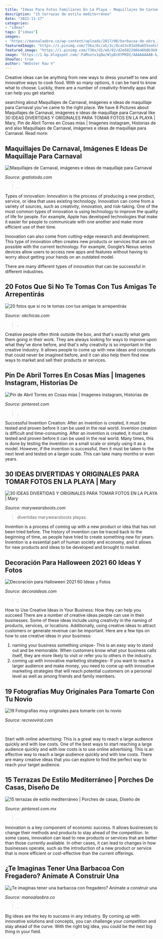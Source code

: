 ```yaml
---
title: "Ideas Para Fotos Familiares En La Playa - Maquillajes De Carnaval, Imágenes E Ideas De Maquillaje Para Carnaval"
description: "15 terrazas de estilo mediterráneo"
date: "2022-11-17"
categories:
- "ideas"
tags: ["ideas"]
images:
- "https://manoalaobra.co/wp-content/uploads/2017/08/barbacoa-de-obra_398598-1.jpg"
featuredImage: "https://i.pinimg.com/736x/6c/a5/3c/6ca53c03a50a655ea5c9f6fe4869ab95.jpg"
featured_image: "https://i.pinimg.com/736x/d2/e6/82/d2e682206b46b0b3b9f80bb63329a3c4.jpg"
image: "https://1.bp.blogspot.com/-FaMsotv1qOw/WlpDcKYPKDI/AAAAAAAAB-k/S4PQZIz6qW0OOGj5Yd5i40dLevgGQbzlgCLcBGAs/s1600/bikinis%2Bpara%2Bla%2Bplaya.jpg"
ShowToc: true
author: "Webster Rau V"
---
```



Creative ideas can be anything from new ways to dress yourself to new and innovative ways to cook food. With so many options, it can be hard to know what to choose. Luckily, there are a number of creativity-friendly apps that can help you get started.

	

		
searching about Maquillajes de Carnaval, imágenes e ideas de maquillaje para Carnaval you've came to the right place. We have 8 Pictures about Maquillajes de Carnaval, imágenes e ideas de maquillaje para Carnaval like 30 IDEAS DIVERTIDAS Y ORIGINALES PARA TOMAR FOTOS EN LA PLAYA | Mary, Pin de Abril Torres en Cosas mías | Imagenes instagram, Historias de and also Maquillajes de Carnaval, imágenes e ideas de maquillaje para Carnaval. Read more:
		
    
## Maquillajes De Carnaval, Imágenes E Ideas De Maquillaje Para Carnaval

<img loading=lazy src="https://www.gratistodo.com/wp-content/uploads/2017/02/Maquillajes-Carnaval-6.jpg" onerror="this.onerror=null;this.src='https://tse1.mm.bing.net/th?id=OIP.dwe47Wy5yzc-b4JWWz_87gHaE7&amp;pid=15.1';" alt="Maquillajes de Carnaval, imágenes e ideas de maquillaje para Carnaval">

_Source: gratistodo.com_

>. 

	

Types of innovation:
Innovation is the process of producing a new product, service, or idea that uses existing technology. Innovation can come from a variety of sources, such as creativity, innovation, and risk-taking. 
One of the most common types of innovation is using technology to improve the quality of life for people. For example, Apple has developed technologies that make it easier for people to communicate with one another and make more efficient use of their time. 

Innovation can also come from cutting-edge research and development. This type of innovation often creates new products or services that are not possible with the current technology. For example, Google’s Nexus series devices allow users to access new apps and features without having to worry about getting your hands on an outdated model. 

There are many different types of innovation that can be successful in different industries.

    
## 20 Fotos Que Si No Te Tomas Con Tus Amigas Te Arrepentirás

<img loading=lazy src="https://www.okchicas.com/wp-content/uploads/2016/05/Ideas-de-fotos-para-mejores-amigas-3.jpg" onerror="this.onerror=null;this.src='https://tse4.mm.bing.net/th?id=OIP.pGIO-KfQk_JsK2W8qmfMSwHaLH&amp;pid=15.1';" alt="20 fotos que si no te tomas con tus amigas te arrepentirás">

_Source: okchicas.com_

>. 

	

Creative people often think outside the box, and that's exactly what gets them going in their work. They are always looking for ways to improve upon what they've done before, and that's why creativity is so important in the creative industry. It allows people to come up with new ideas and concepts that could never be imagined before, and it can also help them find new ways to market and sell their products or services.

    
## Pin De Abril Torres En Cosas Mías | Imagenes Instagram, Historias De

<img loading=lazy src="https://i.pinimg.com/736x/d2/e6/82/d2e682206b46b0b3b9f80bb63329a3c4.jpg" onerror="this.onerror=null;this.src='https://tse4.mm.bing.net/th?id=OIP.J-PqrGguAEOttqi7Dd9HLgHaNK&amp;pid=15.1';" alt="Pin de Abril Torres en Cosas mías | Imagenes instagram, Historias de">

_Source: pinterest.com_

>. 

	

Successful Invention Creation: After an invention is created, it must be tested and proven before it can be used in the real world.
Invention creation is difficult and time-consuming. After an invention is created, it must be tested and proven before it can be used in the real world. Many times, this is done by testing the invention on a small scale or simply using it as a model. However, if the invention is successful, then it must be taken to the next level and tested on a larger scale. This can take many months or even years.

    
## 30 IDEAS DIVERTIDAS Y ORIGINALES PARA TOMAR FOTOS EN LA PLAYA | Mary

<img loading=lazy src="https://1.bp.blogspot.com/-FaMsotv1qOw/WlpDcKYPKDI/AAAAAAAAB-k/S4PQZIz6qW0OOGj5Yd5i40dLevgGQbzlgCLcBGAs/s1600/bikinis%2Bpara%2Bla%2Bplaya.jpg" onerror="this.onerror=null;this.src='https://tse4.mm.bing.net/th?id=OIP.PtgGOv2Bmh9uEIf-CT9V8gHaLM&amp;pid=15.1';" alt="30 IDEAS DIVERTIDAS Y ORIGINALES PARA TOMAR FOTOS EN LA PLAYA | Mary">

_Source: marywearsboots.com_

>divertidas marywearsboots playas. 

	

Invention is a process of coming up with a new product or idea that has not been tried before. The history of invention can be traced back to the beginning of time, as people have tried to create something new for years. Invention is a essential part of human society and economy, and it allows for new products and ideas to be developed and brought to market.

    
## Decoración Para Halloween 2021 60 Ideas Y Fotos

<img loading=lazy src="https://decoraideas.com/wp-content/uploads/2017/07/43.jpg" onerror="this.onerror=null;this.src='https://tse3.mm.bing.net/th?id=OIP.CbpGO10KoBsmsDKmvpbUZAHaKL&amp;pid=15.1';" alt="Decoración para Halloween 2021 60 Ideas y Fotos">

_Source: decoraideas.com_

>. 

	

How to Use Creative Ideas in Your Business: How they can help you succeed
There are a number of creative ideas people can use in their businesses. Some of these ideas include using creativity in the naming of products, services, or locations. Additionally, using creative ideas to attract customers or generate revenue can be important. Here are a few tips on how to use creative ideas in your business: 
1. naming your business something unique- This is an easy way to stand out and be memorable. When customers know what your business calls itself, they are more likely to visit or refer you to others in the industry. 
2. coming up with innovative marketing strategies- If you want to reach a larger audience and make money, you need to come up with innovative marketing strategies that will reach potential customers on a personal level as well as among friends and family members. 

    
## 19 Fotografías Muy Originales Para Tomarte Con Tu Novio

<img loading=lazy src="https://www.recreoviral.com/wp-content/uploads/2019/06/Poses-para-parejas-1.jpg" onerror="this.onerror=null;this.src='https://tse1.mm.bing.net/th?id=OIP.eo5lMaR_t8Ch-GrkmXDSQQHaLD&amp;pid=15.1';" alt="19 Fotografías muy originales para tomarte con tu novio">

_Source: recreoviral.com_

>. 

	

Start with online advertising: This is a great way to reach a large audience quickly and with low costs.
One of the best ways to start reaching a large audience quickly and with low costs is to use online advertising. This is an effective way to reach a large audience quickly and with low costs. There are many creative ideas that you can explore to find the perfect way to reach your target audience.

    
## 15 Terrazas De Estilo Mediterráneo | Porches De Casas, Diseño De

<img loading=lazy src="https://i.pinimg.com/736x/6c/a5/3c/6ca53c03a50a655ea5c9f6fe4869ab95.jpg" onerror="this.onerror=null;this.src='https://tse3.mm.bing.net/th?id=OIP.asqwG1NlMChc3aVLMl0JxgHaJ3&amp;pid=15.1';" alt="15 terrazas de estilo mediterráneo | Porches de casas, Diseño de">

_Source: pinterest.com.mx_

>. 

	

Innovation is a key component of economic success. It allows businesses to change their methods and products to stay ahead of the competition. In some cases, innovation can lead to new products or services that are better than those currently available. In other cases, it can lead to changes in how businesses operate, such as the introduction of a new product or service that is more efficient or cost-effective than the current offerings.

    
## ¿Te Imaginas Tener Una Barbacoa Con Fregadero? Anímate A Construir Una

<img loading=lazy src="https://manoalaobra.co/wp-content/uploads/2017/08/barbacoa-de-obra_398598-1.jpg" onerror="this.onerror=null;this.src='https://tse2.mm.bing.net/th?id=OIP.NgN0xrH2dgrnXIGe2zNU3wHaFj&amp;pid=15.1';" alt="¿Te imaginas tener una barbacoa con fregadero? Anímate a construir una">

_Source: manoalaobra.co_

>. 

	

Big ideas are the key to success in any industry. By coming up with innovative solutions and concepts, you can challenge your competition and stay ahead of the curve. With the right big idea, you could be the next big thing in your field.


